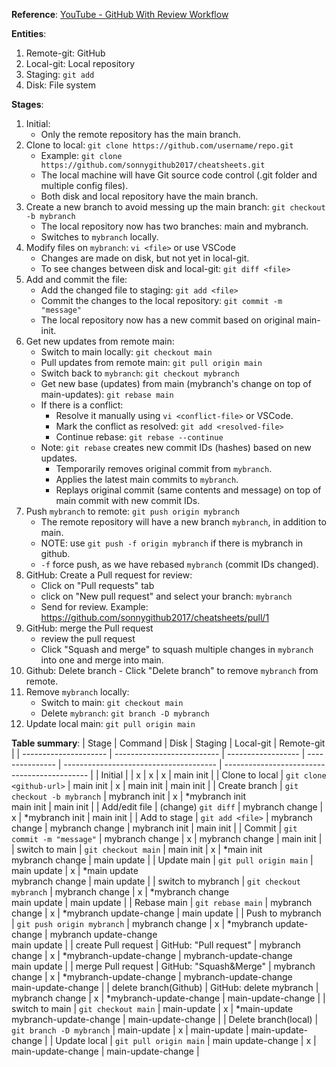 **Reference**: [YouTube - GitHub With Review Workflow](https://www.youtube.com/watch?v=uj8hjLyEBmU)

**Entities**:
  1. Remote-git: GitHub
  2. Local-git: Local repository
  3. Staging: `git add`
  4. Disk: File system

**Stages**:
  1. Initial:
     - Only the remote repository has the main branch.
  2. Clone to local: `git clone https://github.com/username/repo.git`
     - Example: `git clone https://github.com/sonnygithub2017/cheatsheets.git`
     - The local machine will have Git source code control (.git folder and multiple config files).
     - Both disk and local repository have the main branch.
  3. Create a new branch to avoid messing up the main branch: `git checkout -b mybranch`
     - The local repository now has two branches: main and mybranch.
     - Switches to `mybranch` locally.
  4. Modify files on `mybranch`: `vi <file>` or use VSCode
     - Changes are made on disk, but not yet in local-git.
     - To see changes between disk and local-git: `git diff <file>`
  5. Add and commit the file:
     - Add the changed file to staging: `git add <file>`
     - Commit the changes to the local repository: `git commit -m "message"`
     - The local repository now has a new commit based on original main-init.
  6. Get new updates from remote main:
     - Switch to main locally: `git checkout main`
     - Pull updates from remote main: `git pull origin main`
     - Switch back to `mybranch`: `git checkout mybranch`
     - Get new base (updates) from main (mybranch's change on top of main-updates): `git rebase main`
     - If there is a conflict:
       - Resolve it manually using `vi <conflict-file>` or VSCode.
       - Mark the conflict as resolved: `git add <resolved-file>`
       - Continue rebase: `git rebase --continue`
     - Note: `git rebase` creates new commit IDs (hashes) based on new updates.
       - Temporarily removes original commit from `mybranch`.
       - Applies the latest main commits to `mybranch`.
       - Replays original commit (same contents and message) on top of main commit with new commit IDs.
  7. Push `mybranch` to remote: `git push origin mybranch`
        - The remote repository will have a new branch `mybranch`, in addition to main.
        - NOTE: use `git push -f origin mybranch` if there is mybranch in github.
        - `-f` force push, as we have rebased `mybranch` (commit IDs changed).
  8.  GitHub: Create a Pull request for review:
       - Click on "Pull requests" tab
       - click on "New pull request" and select your branch: `mybranch`
       - Send for review. Example: https://github.com/sonnygithub2017/cheatsheets/pull/1
  9.  GitHub: merge the Pull request
       - review the pull request
       - Click "Squash and merge" to squash multiple changes in `mybranch` into one and merge into main.
  10. Github: Delete branch
     - Click "Delete branch" to remove `mybranch` from remote.
  11. Remove `mybranch` locally:
      - Switch to main: `git checkout main`
      - Delete `mybranch`: `git branch -D mybranch`
  12. Update local main: `git pull origin main`

**Table summary**:
| Stage                 | Command                    | Disk               | Staging         | Local-git                              | Remote-git                                   |
| --------------------- | -------------------------- | ------------------ | --------------- | -------------------------------------- | -------------------------------------------- |
| Initial               |                            | x                  | x               | x                                      | main init                                    |
| Clone to local        | `git clone <github-url>`   | main init          | x               | main init                              | main init                                    |
| Create branch         | `git checkout -b mybranch` | mybranch init      | x               | *mybranch init<br>main init            | main init                                    |
| Add/edit file         | (change) `git diff`        | mybranch change    | x               | *mybranch init                         | main init                                    |
| Add to stage          | `git add <file>`           | mybranch change    | mybranch change | mybranch init                          | main init                                    |
| Commit                | `git commit -m "message"`  | mybranch change    | x               | mybranch change                        | main init                                    |
| switch to main        | `git checkout main`        | main init          | x               | *main init<br>mybranch change          | main update                                  |
| Update main           | `git pull origin main`     | main update        | x               | *main update<br>mybranch change        | main update                                  |
| switch to mybranch    | `git checkout mybranch`    | mybranch change    | x               | *mybranch change<br>main update        | main update                                  |
| Rebase main           | `git rebase main`          | mybranch change    | x               | *mybranch update-change                | main update                                  |
| Push to mybranch      | `git push origin mybranch` | mybranch change    | x               | *mybranch update-change                | mybranch update-change<br>main update        |
| create Pull request   | GitHub: "Pull request"     | mybranch change    | x               | *mybranch-update-change                | mybranch-update-change<br>main update        |
| merge Pull request    | GitHub: "Squash&Merge"     | mybranch change    | x               | *mybranch-update-change                | mybranch-update-change<br>main-update-change |
| delete branch(Github) | GitHub: delete mybranch    | mybranch change    | x               | *mybranch-update-change                | main-update-change                           |
| switch to main        | `git checkout main`        | main-update        | x               | *main-update<br>mybranch-update-change | main-update-change                           |
| Delete branch(local)  | `git branch -D mybranch`   | main-update        | x               | main-update                            | main-update-change                           |
| Update local          | `git pull origin main`     | main update-change | x               | main-update-change                     | main-update-change                           |
